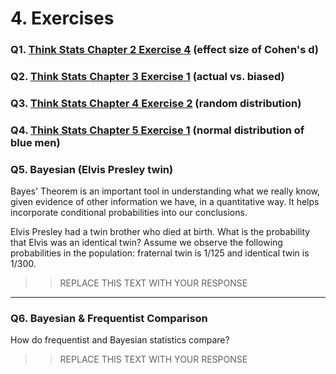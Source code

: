 
# <a name="section-d"></a>4.  Exercises

### Q1. [Think Stats Chapter 2 Exercise 4](statistics/2-4-cohens_d.md) (effect size of Cohen's d)  

### Q2. [Think Stats Chapter 3 Exercise 1](statistics/3-1-actual_biased.md) (actual vs. biased)

### Q3. [Think Stats Chapter 4 Exercise 2](statistics/4-2-random_dist.md) (random distribution)  

### Q4. [Think Stats Chapter 5 Exercise 1](statistics/5-1-blue_men.md) (normal distribution of blue men)

### Q5. Bayesian (Elvis Presley twin) 

Bayes' Theorem is an important tool in understanding what we really know, given evidence of other information we have, in a quantitative way.  It helps incorporate conditional probabilities into our conclusions.

Elvis Presley had a twin brother who died at birth.  What is the probability that Elvis was an identical twin? Assume we observe the following probabilities in the population: fraternal twin is 1/125 and identical twin is 1/300.  

>> REPLACE THIS TEXT WITH YOUR RESPONSE

---

### Q6. Bayesian &amp; Frequentist Comparison  
How do frequentist and Bayesian statistics compare?

>> REPLACE THIS TEXT WITH YOUR RESPONSE
